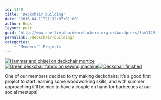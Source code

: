 ```yaml
---
id: 1149
title: 'Deckchair building'
date: '2016-04-11T21:32:07+01:00'
author: Bugs
layout: post
guid: 'http://www.sheffieldhardwarehackers.org.uk/wordpress/?p=1149'
permalink: /deckchair-building/
categories:
    - 'Members'' Projects'
---
```


[![Hammer and chisel on deckchair mortice](https://www.sheffieldhackspace.org.uk/wordpress/wp-content/uploads/2016/04/IMG_20160321_200124-1-150x150.jpg)](https://www.sheffieldhackspace.org.uk/wordpress/wp-content/uploads/2016/04/IMG_20160321_200124-1.jpg)[![Green deckchair fabric on sewing machine](https://www.sheffieldhackspace.org.uk/wordpress/wp-content/uploads/2016/04/IMG_20160404_195725-150x150.jpg)](https://www.sheffieldhackspace.org.uk/wordpress/wp-content/uploads/2016/04/IMG_20160404_195725.jpg)[![Deckchair finished](https://www.sheffieldhackspace.org.uk/wordpress/wp-content/uploads/2016/04/IMG_20160411_191555.jpg)](https://www.sheffieldhackspace.org.uk/wordpress/wp-content/uploads/2016/04/IMG_20160411_191555.jpg)

One of our members decided to try making deckchairs; it’s a good first project to start learning some woodworking skills, and with summer approaching it’ll be nice to have a couple on hand for barbecues at our social meetups!